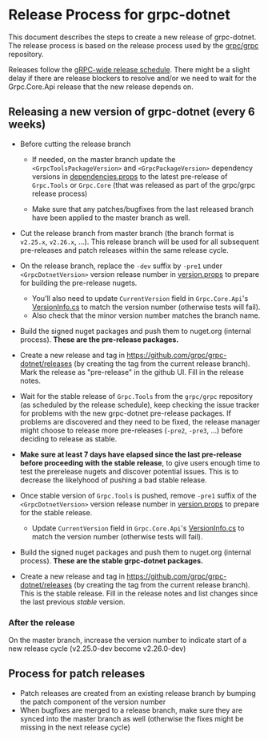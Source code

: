 # Release Process for grpc-dotnet

This document describes the steps to create a new release of grpc-dotnet.
The release process is based on the release process used by the [grpc/grpc](https://github.com/grpc/grpc) repository.

Releases follow the [gRPC-wide release schedule](https://github.com/grpc/grpc/blob/master/doc/grpc_release_schedule.md).
There might be a slight delay if there are release blockers to resolve and/or we need to wait for the Grpc.Core.Api 
release that the new release depends on.

## Releasing a new version of grpc-dotnet (every 6 weeks)

- Before cutting the release branch
    - If needed, on the master branch update the `<GrpcToolsPackageVersion>` and `<GrpcPackageVersion>` dependency versions in [dependencies.props](https://github.com/grpc/grpc-dotnet/blob/master/build/dependencies.props)
      to the latest pre-release of `Grpc.Tools` or `Grpc.Core` (that was released as part of the grpc/grpc release process) 
    
    - Make sure that any patches/bugfixes from the last released branch have been applied to the master branch as well.

- Cut the release branch from master branch  (the branch format is `v2.25.x`, `v2.26.x`, ...).
  This release branch will be used for all subsequent pre-releases and patch releases within the same release cycle.

- On the release branch, replace the `-dev` suffix by `-pre1` under `<GrpcDotnetVersion>` version release number in [version.props](https://github.com/grpc/grpc-dotnet/blob/master/build/version.props)
  to prepare for building the pre-release nugets.
    - You'll also need to update `CurrentVersion` field in `Grpc.Core.Api`'s [VersionInfo.cs](https://github.com/grpc/grpc-dotnet/blob/6bbbf3627797ad8f787eced10b0e548cfd9ece15/src/Grpc.Core.Api/VersionInfo.cs#L44) to match the version number (otherwise tests will fail).
    - Also check that the minor version number matches the branch name.

- Build the signed nuget packages and push them to nuget.org (internal process). **These are the pre-release packages.**

- Create a new release and tag in https://github.com/grpc/grpc-dotnet/releases (by creating the tag from the current release branch).
  Mark the release as "pre-release" in the github UI. Fill in the release notes.

- Wait for the stable release of `Grpc.Tools` from the `grpc/grpc` repository (as scheduled by the release schedule), keep checking the issue tracker for problems with the new grpc-dotnet pre-release packages.
  If problems are discovered and they need to be fixed, the release manager might choose to release more pre-releases (`-pre2`, `-pre3`, ...) before deciding to release as stable.
  
- **Make sure at least 7 days have elapsed since the last pre-release before proceeding with the stable release**, to give users enough time to test the prerelease nugets and discover potential issues. This is to decrease the likelyhood of pushing a bad stable release.

- Once stable version of `Grpc.Tools` is pushed, remove `-pre1` suffix of the `<GrpcDotnetVersion>` version release number in [version.props](https://github.com/grpc/grpc-dotnet/blob/master/build/version.props) to prepare for the stable release.
   
   - Update `CurrentVersion` field in `Grpc.Core.Api`'s [VersionInfo.cs](https://github.com/grpc/grpc-dotnet/blob/6bbbf3627797ad8f787eced10b0e548cfd9ece15/src/Grpc.Core.Api/VersionInfo.cs#L44) to match the version number (otherwise tests will fail).

- Build the signed nuget packages and push them to nuget.org (internal process). **These are the stable grpc-dotnet packages.**

- Create a new release and tag in https://github.com/grpc/grpc-dotnet/releases (by creating the tag from the current release branch).
  This is the stable release. Fill in the release notes and list changes since the last previous _stable_ version.

### After the release

On the master branch, increase the version number to indicate start of a new release cycle (v2.25.0-dev become v2.26.0-dev)

## Process for patch releases

- Patch releases are created from an existing release branch by bumping the patch component of the version number
- When bugfixes are merged to a release branch, make sure they are synced into the master branch as well (otherwise the fixes might be missing in the next release cycle)
